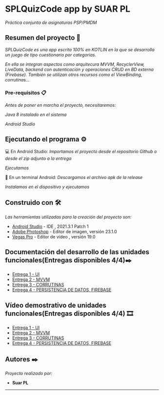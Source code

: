 # SPLQuizCode app by SUAR PL

_Práctica conjunta de asignaturas PSP/PMDM_

## Resumen del proyecto 🚀

_SPLQuizCode es una app escrita 100% en KOTLIN en la que se desarrolla un juego de tipo cuestionario por categorías._


_En ella se integran aspectos como arquitecura MVVM, RecyclerView, LiveData, backend con autenticación y operaciones CRUD en BD externa (Firebase)._
_También se utilizan otros recursos como el ViewBinding, corrutinas..._

### Pre-requisitos 📋

_Antes de poner en marcha el proyecto, necesitaremos:_

_Java 8 instalado en el sistema_

_Android Studio_


## Ejecutando el programa ⚙️
:computer: En Android Studio:
_Importamos el proyecto desde el repositorio Github o desde el zip adjunto a la entrega_

_Ejecutamos_

:iphone: En un terminal Android:
_Descargamos el archivo apk de la release_

_Instalamos en el dispositivo y ejecutamos_


## Construido con 🛠️

_Las herramientas utilizadas para la creación del proyecto son:_

* [Android Studio](https://developer.android.com/studio) - IDE , 2021.3.1 Patch 1
* [Adobe Photoshop](https://www.adobe.com/es/creativecloud/plans.html?plan=individual&filter=all&promoid=PYPVPZQK&mv=other) - Editor de imagen, versión 23.1.0
* [Vegas Pro](https://www.vegascreativesoftware.com/es/vegas-pro/) - Editor de vídeo , versión 19.0

## Documentación del desarrollo de las unidades funcionales(Entregas disponibles 4/4)✒️

* [Entrega 1 - UI](https://docs.google.com/document/d/1dtDohkQmsyto_bodBWqKGzQe9TlslGGBD7njxhS0HwM/edit?usp=sharing)
* [Entrega 2 - MVVM](https://docs.google.com/document/d/1Jh_hihz_6VyZu6E-fmf6JNoFgpbCKDsKqUDw4mj5uW4/edit?usp=sharing)
* [Entrega 3 - CORRUTINAS](https://docs.google.com/document/d/1OG5RHxiAFN7ulR4FBad5fRh4f4e3oiLBvaNGOO4GgiQ/edit?usp=sharing)
* [Entrega 4 - PERSISTENCIA DE DATOS, FIREBASE](https://docs.google.com/document/d/1FeoLt_WuIJzGN_FL0Jq5lGKyO4h6ZkEXu6eg3JyWpPE/edit?usp=sharing)

## Vídeo demostrativo de unidades funcionales(Entregas disponibles 4/4) 🎞️

* [Entrega 1 - UI](https://youtu.be/vQqhkbQEXkY)
* [Entrega 2 - MVVM](https://youtu.be/K0vA10X1eYs)
* [Entrega 3 - CORRUTINAS](https://youtu.be/cmuKQRGvY2Y)
* [Entrega 4 - PERSISTENCIA DE DATOS, FIREBASE](https://youtu.be/cmuKQRGvY2Y)

## Autores ✒️

_Proyecto realizado por:_

* **Suar PL**



---
